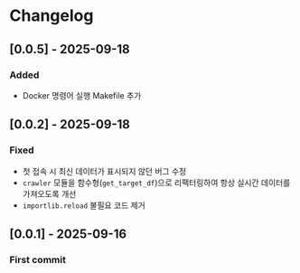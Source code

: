 # Changelog

## [0.0.5] - 2025-09-18
### Added
- Docker 명령어 실행 Makefile 추가

## [0.0.2] - 2025-09-18
### Fixed
- 첫 접속 시 최신 데이터가 표시되지 않던 버그 수정
- `crawler` 모듈을 함수형(`get_target_df`)으로 리팩터링하여 항상 실시간 데이터를 가져오도록 개선
- `importlib.reload` 불필요 코드 제거

## [0.0.1] - 2025-09-16
### First commit
